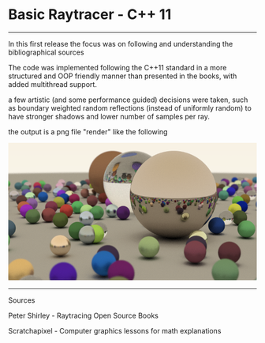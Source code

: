 # Basic Raytracer - C++ 11
- - -
In this first release the focus was on following and understanding the bibliographical
sources

The code was implemented following the C++11 standard in a more structured and OOP friendly manner than presented in
the books, with added multithread support.

a few artistic (and some performance guided) decisions were taken, such as boundary weighted
random reflections (instead of uniformly random) to have stronger shadows and lower number
of samples per ray.

the output is a png file "render" like the following

![Test Image 1](render.png)

- - -
Sources

Peter Shirley - Raytracing Open Source Books

Scratchapixel - Computer graphics lessons for math explanations